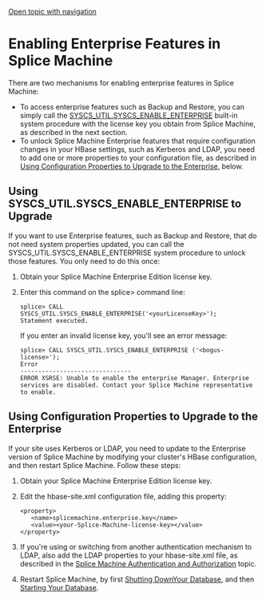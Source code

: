 [Open topic with navigation](../../index.html#OnPremise/Administrators/EnablingEnterprise.html)

Enabling Enterprise Features in Splice Machine
==============================================

There are two mechanisms for enabling enterprise features in Splice Machine:

-   To access enterprise features such as Backup and Restore, you can simply call the <span class="CodeFont">[SYSCS\_UTIL.SYSCS\_ENABLE\_ENTERPRISE](../../Shared/SQLReference/BuiltInSysProcs/EnableEnterprise.html)</span> built-in system procedure with the license key you obtain from Splice Machine, as described in the next section.
-   To unlock Splice Machine Enterprise features that require configuration changes in your HBase settings, such as Kerberos and LDAP, you need to add one or more properties to your configuration file, as described in [Using Configuration Properties to Upgrade to the Enterprise](#Using2), below.

[]()Using <span class="CodeFont">SYSCS\_UTIL.SYSCS\_ENABLE\_ENTERPRISE</span> to Upgrade
----------------------------------------------------------------------------------------

If you want to use Enterprise features, such as Backup and Restore, that do not need system properties updated, you can call the <span class="CodeFont">SYSCS\_UTIL.SYSCS\_ENABLE\_ENTERPRISE</span> system procedure to unlock those features. You only need to do this once:

1.  Obtain your Splice Machine Enterprise Edition license key.
2.  Enter this command on the <span class="AppCommand">splice&gt;</span> command line:

    ``` AppCommandCell
    splice> CALL SYSCS_UTIL.SYSCS_ENABLE_ENTERPRISE('<yourLicenseKey>');
    Statement executed.
    ```

    If you enter an invalid license key, you'll see an error message:

    ``` AppCommandCell
    splice> CALL SYSCS_UTIL.SYSCS_ENABLE_ENTERPRISE ('<bogus-license>');
    Error
    -------------------------------
    ERROR XSRSE: Unable to enable the enterprise Manager. Enterprise services are disabled. Contact your Splice Machine representative to enable.
    ```

[]()Using Configuration Properties to Upgrade to the Enterprise
---------------------------------------------------------------

If your site uses Kerberos or LDAP, you need to update to the Enterprise version of Splice Machine by modifying your cluster's HBase configuration, and then restart Splice Machine. Follow these steps:

1.  Obtain your Splice Machine Enterprise Edition license key.
2.  Edit the <span class="CodeFont">hbase-site.xml</span> configuration file, adding this property:

    ``` Example
    <property>
       <name>splicemachine.enterprise.key</name>
       <value><your-Splice-Machine-license-key></value>
    </property>
    ```

3.  If you're using or switching from another authentication mechanism to LDAP, also add the LDAP properties to your <span class="CodeFont">hbase-site.xml</span> file, as described in the [Splice Machine Authentication and Authorization](../../Shared/Developers/Fundamentals/Authorization.html) topic.
4.  Restart Splice Machine, by first [Shutting DownYour Database](ShuttingDownDatabase.html), and then [Starting Your Database](StartingDatabase.html).

 


